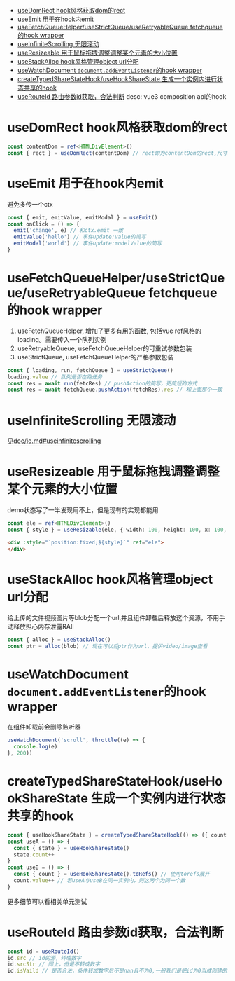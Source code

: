 - [useDomRect hook风格获取dom的rect](#usedomrect-hook风格获取dom的rect)
- [useEmit 用于在hook内emit](#useemit-用于在hook内emit)
- [useFetchQueueHelper/useStrictQueue/useRetryableQueue fetchqueue的hook wrapper](#usefetchqueuehelperusestrictqueueuseretryablequeue-fetchqueue的hook-wrapper)
- [useInfiniteScrolling 无限滚动](#useinfinitescrolling-无限滚动)
- [useResizeable 用于鼠标拖拽调整调整某个元素的大小位置](#useresizeable-用于鼠标拖拽调整调整某个元素的大小位置)
- [useStackAlloc hook风格管理object url分配](#usestackalloc-hook风格管理object-url分配)
- [useWatchDocument `document.addEventListener`的hook wrapper](#usewatchdocument-documentaddeventlistener的hook-wrapper)
- [createTypedShareStateHook/useHookShareState 生成一个实例内进行状态共享的hook](#createtypedsharestatehookusehooksharestate-生成一个实例内进行状态共享的hook)
- [useRouteId 路由参数id获取，合法判断](#userouteid-路由参数id获取合法判断)
desc: vue3 composition api的hook
# useDomRect hook风格获取dom的rect
```ts
const contentDom = ref<HTMLDivElement>()
const { rect } = useDomRect(contentDom) // rect即为contentDom的rect,尺寸发生改变时他也会改
```
# useEmit 用于在hook内emit
避免多传一个ctx
```ts
const { emit, emitValue, emitModal } = useEmit()
const onClick = () => {
  emit('change', e) // 和ctx.emit 一致
  emitValue('hello') // 事件update:value的简写
  emitModal('world') // 事件update:modelValue的简写
}
```
# useFetchQueueHelper/useStrictQueue/useRetryableQueue fetchqueue的hook wrapper
1. useFetchQueueHelper, 增加了更多有用的函数, 包括vue ref风格的loading。需要传入一个队列实例
2. useRetryableQueue, useFetchQueueHelper的可重试参数包装
3. useStrictQueue, useFetchQueueHelper的严格参数包装
```ts
const { loading, run, fetchQueue } = useStrictQueue()
loading.value // 队列是否在跑任务
const res = await run(fetcRes) // pushAction的简写，更简短的方式
const res = await fetchQueue.pushAction(fetchRes).res // 和上面那个一致
```
# useInfiniteScrolling 无限滚动
见[doc/io.md#useinfinitescrolling](/doc/io.md#useinfinitescrolling)
# useResizeable 用于鼠标拖拽调整调整某个元素的大小位置
demo状态写了一半发现用不上，但是现有的实现都能用
```ts
const ele = ref<HTMLDivElement>()
const { style } = useResizable(ele, { width: 100, height: 100, x: 100, y: 100 })
```
```html
<div :style="`position:fixed;${style}`" ref="ele">
</div>
```
# useStackAlloc hook风格管理object url分配
给上传的文件视频图片等blob分配一个url,并且组件卸载后释放这个资源，不用手动释放担心内存泄露RAII
```ts
const { alloc } = useStackAlloc()
const ptr = alloc(blob) // 现在可以将ptr作为url，提供video/image查看
```
# useWatchDocument `document.addEventListener`的hook wrapper
在组件卸载前会删除监听器
```ts
useWatchDocument('scroll', throttle((e) => {
  console.log(e)
}, 200))
```

# createTypedShareStateHook/useHookShareState 生成一个实例内进行状态共享的hook
```ts
const { useHookShareState } = createTypedShareStateHook(() => ({ count: 0 }))
const useA = () => {
  const { state } = useHookShareState()
  state.count++
}
const useB = () => {
  const { count } = useHookShareState().toRefs() // 使用torefs展开
  count.value++ // 若useA与useB在同一实例内，则这两个为同一个数
}
```
更多细节可以看相关单元测试


# useRouteId 路由参数id获取，合法判断
```ts
const id = useRouteId()
id.src // id的源，转成数字
id.srcStr // 同上，但是不转成数字
id.isVaild // 是否合法，条件转成数字后不是nan且不为0,一般我们是把id为0当成创建的页面
```
